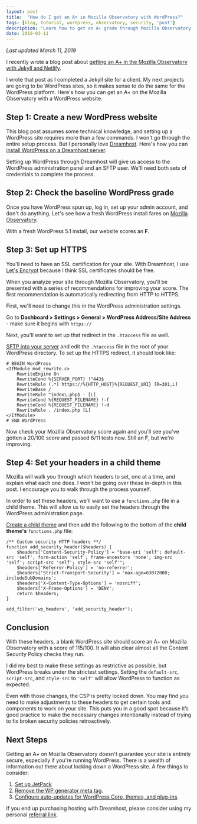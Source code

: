 ```yaml
---
layout: post
title:  "How do I get an A+ in Mozilla Observatory with WordPress?"
tags: [blog, tutorial, wordpress, observatory, security, 'post']
description: "Learn how to get an A+ grade through Mozilla Observatory using WordPress."
date: 2019-03-11
---
```

*Last updated March 11, 2019*

I recently wrote a blog post about [getting an A+ in the Mozilla Observatory with Jekyll and Netlify](https://ogdenstudios.xyz/2019/03/03/how-do-i-get-an-a-plus-mozilla-observatory-jekyll-netlify.html). 

I wrote that post as I completed a Jekyll site for a client. My next projects are going to be WordPress sites, so it makes sense to do the same for the WordPress platform. Here's how you can get an A+ on the Mozilla Observatory with a WordPress website.

## Step 1: Create a new WordPress website 

This blog post assumes some technical knowledge, and setting up a WordPress site requires more than a few commands. I won't go through the entire setup process. But I personally love [Dreamhost](https://www.dreamhost.com/). Here's how you can [install WordPress on a Dreamhost server](https://www.dreamhost.com/). 

Setting up WordPress through Dreamhost will give us access to the WordPress administration panel and an SFTP user. We'll need both sets of credentials to complete the process.

## Step 2: Check the baseline WordPress grade

Once you have WordPress spun up, log in, set up your admin account, and don't do anything. Let's see how a fresh WordPress install fares on [Mozilla Observatory](https://observatory.mozilla.org). 

With a fresh WordPress 5.1 install, our website scores an **F**. 

## Step 3: Set up HTTPS 

You'll need to have an SSL certification for your site. With Dreamhost, I use [Let's Encrypt](https://www.dreamhost.com/hosting/ssl-tls-certificates/) because I think SSL certificates should be free. 

When you analyze your site through Mozilla Observatory, you'll be presented with a series of recommendations for improving your score. The first recommendation is automatically redirecting from HTTP to HTTPS.

First, we'll need to change this in the WordPress administration settings. 

Go to **Dashboard > Settings > General > WordPress Address/Site Address** - make sure it begins with `https://`

Next, you'll want to set up that redirect in the `.htaccess` file as well.

[SFTP into your server](https://help.dreamhost.com/hc/en-us/articles/115000675027-FTP-overview-and-credentials) and edit the `.htaccess` file in the root of your WordPress directory. To set up the HTTPS redirect, it should look like: 

```
# BEGIN WordPress
<IfModule mod_rewrite.c>
    RewriteEngine On
    RewriteCond %{SERVER_PORT} !^443$
    RewriteRule (.*) https://%{HTTP_HOST}%{REQUEST_URI} [R=301,L]
    RewriteBase /
    RewriteRule ^index\.php$ - [L]
    RewriteCond %{REQUEST_FILENAME} !-f
    RewriteCond %{REQUEST_FILENAME} !-d
    RewriteRule . /index.php [L]
</IfModule>
# END WordPress
```

Now check your Mozilla Observatory score again and you'll see you've gotten a 20/100 score and passed 6/11 tests now. Still an **F**, but we're improving.

## Step 4: Set your headers in a child theme 

Mozilla will walk you through which headers to set, one at a time, and explain what each one does. I won't be going over these in-depth in this post. I encourage you to walk through the process yourself. 

In order to set these headers, we'll want to use a `functions.php` file in a child theme. This will allow us to easily set the headers through the WordPress administration page. 

[Create a child theme](https://www.hostinger.com/tutorials/how-to-create-wordpress-child-theme) and then add the following to the bottom of the **child theme's** `functions.php` file:

```
/** Custom security HTTP headers **/
function add_security_header($headers) {
	$headers['Content-Security-Policy'] = "base-uri 'self'; default-src 'self'; form-action 'self'; frame-ancestors 'none'; img-src 'self'; script-src 'self'; style-src 'self'";
	$headers['Referrer-Policy'] = 'no-referrer';
	$headers['Strict-Transport-Security'] = 'max-age=63072000; includeSubDomains';
	$headers['X-Content-Type-Options'] = 'nosniff';
	$headers['X-Frame-Options'] = 'DENY';
	return $headers;
}

add_filter('wp_headers', 'add_security_header');
```

## Conclusion 

With these headers, a blank WordPress site should score an A+ on Mozilla Observatory with a score of 115/100. It will also clear almost all the Content Security Policy checks they run.

I did my best to make these settings as restrictive as possible, but WordPress breaks under the strictest settings. Setting the `default-src`, `script-src`, and `style-src` to `'self'` will allow WordPress to function as expected. 

Even with those changes, the CSP is pretty locked down. You may find you need to make adjustments to these headers to get certain tools and components to work on your site. This puts you in a good spot because it’s good practice to make the necessary changes intentionally instead of trying to fix broken security policies retroactively.

## Next Steps 

Getting an A+ on Mozilla Observatory doesn't guarantee your site is entirely secure, especially if you're running WordPress. There is a wealth of information out there about locking down a WordPress site. A few things to consider: 

1. [Set up JetPack](https://jetpack.com/support/getting-started-with-jetpack/)
2. [Remove the WP generator meta tag](https://css-tricks.com/snippets/wordpress/remove-wp-generator-meta-tag/).
3. [Configure auto-updates for WordPress Core, themes, and plug-ins](https://codex.wordpress.org/Configuring_Automatic_Background_Updates).

If you end up purchasing hosting with Dreamhost, please consider using my personal [referral link](https://www.dreamhost.com/r.cgi?2263245).
